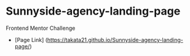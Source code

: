 # Sunnyside-agency-landing-page
Frontend Mentor Challenge

- [Page Link] (https://takata21.github.io/Sunnyside-agency-landing-page/)
